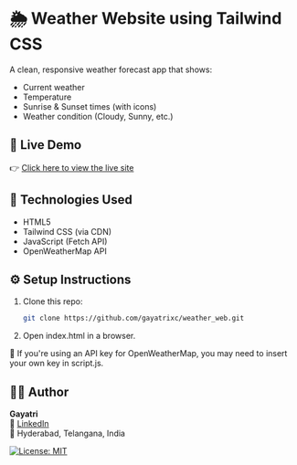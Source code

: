 # 🌦️ Weather Website using Tailwind CSS

A clean, responsive weather forecast app that shows:
- Current weather
- Temperature
- Sunrise & Sunset times (with icons)
- Weather condition (Cloudy, Sunny, etc.)

## 🔗 Live Demo

👉 [Click here to view the live site](https://gayatrixc.github.io/weather_web/)


## 🚀 Technologies Used

- HTML5
- Tailwind CSS (via CDN)
- JavaScript (Fetch API)
- OpenWeatherMap API

## ⚙️ Setup Instructions

1. Clone this repo:
   ```bash
   git clone https://github.com/gayatrixc/weather_web.git
   
   
2. Open index.html in a browser.

🔐 If you're using an API key for OpenWeatherMap, you may need to insert your own key in script.js.


## 🙋‍♀️ Author

**Gayatri**  
🔗 [LinkedIn](https://www.linkedin.com/in/gayatri-xc/)   
📍 Hyderabad, Telangana, India

[![License: MIT](https://img.shields.io/badge/License-MIT-green.svg)](LICENSE)




